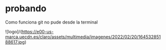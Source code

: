 # probando
Como funciona git
 no pude desde la terminal 

![logo]/(https://e00-us-marca.uecdn.es/claro/assets/multimedia/imagenes/2022/02/20/16453285188617.jpg)



